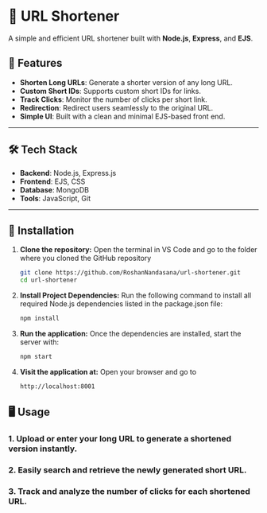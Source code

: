 # 🚀 URL Shortener  
A simple and efficient URL shortener built with **Node.js**, **Express**, and **EJS**.


## 📌 Features  
- **Shorten Long URLs**: Generate a shorter version of any long URL.  
- **Custom Short IDs**: Supports custom short IDs for links.  
- **Track Clicks**: Monitor the number of clicks per short link.  
- **Redirection**: Redirect users seamlessly to the original URL.  
- **Simple UI**: Built with a clean and minimal EJS-based front end.  

---

## 🛠️ Tech Stack  
- **Backend**: Node.js, Express.js  
- **Frontend**: EJS, CSS  
- **Database**: MongoDB   
- **Tools**: JavaScript, Git  

---

## 🚀 Installation  

1. **Clone the repository:**
   Open the terminal in VS Code and go to the folder where you cloned the GitHub repository  
   ```bash
   git clone https://github.com/RoshanNandasana/url-shortener.git
   cd url-shortener

2. **Install Project Dependencies:**
   Run the following command to install all required Node.js dependencies listed in the package.json file:
   ```bash
   npm install

3. **Run the application:**
   Once the dependencies are installed, start the server with:
   ```bash
   npm start

4. **Visit the application at:**
   Open your browser and go to
   ```bash
   http://localhost:8001


 ## 🖥️ Usage  

### 1. Upload or enter your long URL to generate a shortened version instantly.
### 2. Easily search and retrieve the newly generated short URL.
### 3. Track and analyze the number of clicks for each shortened URL.







